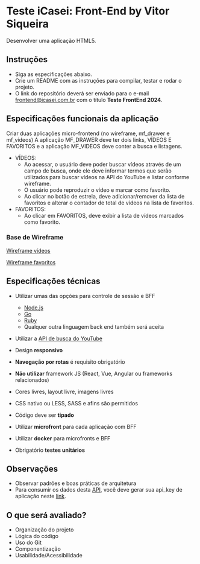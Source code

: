 # Teste iCasei: Front-End by Vitor Siqueira

Desenvolver uma aplicação HTML5.

## Instruções

- Siga as especificações abaixo.
- Crie um README com as instruções para compilar, testar e rodar o projeto.
- O link do repositório deverá ser enviado para o e-mail frontend@icasei.com.br com o título **Teste FrontEnd 2024**.

## Especificações funcionais da aplicação

Criar duas aplicações micro-frontend (no wireframe, mf_drawer e mf_videos)
A aplicação MF_DRAWER deve ter dois links, VÍDEOS E FAVORITOS e a aplicação MF_VIDEOS deve conter a busca e listagens.

- VÍDEOS:
  - Ao acessar, o usuário deve poder buscar vídeos através de um campo de busca, onde ele deve informar termos que serão utilizados para buscar vídeos na API do YouTube e listar conforme wireframe.
  - O usuário pode reproduzir o vídeo e marcar como favorito.
  - Ao clicar no botão de estrela, deve adicionar/remover da lista de favoritos e alterar o contador de total de vídeos na lista de favoritos.
- FAVORITOS:
  - Ao clicar em FAVORITOS, deve exibir a lista de vídeos marcados como favorito.

### Base de Wireframe

[Wireframe vídeos](/wireframe/wireframe_videos.png)

[Wireframe favoritos](/wireframe/wireframe_favs.png)

## Especificações técnicas

- Utilizar umas das opções para controle de sessão e BFF

  - [Node.js](https://nodejs.org/en/)
  - [Go](https://go.dev/)
  - [Ruby](https://www.ruby-lang.org/pt/)
  - Qualquer outra linguagem back end também será aceita

- Utilizar a [API de busca do YouTube](https://developers.google.com/youtube/v3/docs/search/list)
- Design **responsivo**
- **Navegação por rotas** é requisito obrigatório
- **Não utilizar** framework JS (React, Vue, Angular ou frameworks relacionados)
- Cores livres, layout livre, imagens livres
- CSS nativo ou LESS, SASS e afins são permitidos
- Código deve ser **tipado**
- Utilizar **microfront** para cada aplicação com BFF
- Utilizar **docker** para microfronts e BFF
- Obrigatório **testes unitários**

## Observações

- Observar padrões e boas práticas de arquitetura
- Para consumir os dados desta [API](https://developers.google.com/youtube/v3/docs/search/list), você deve gerar sua api_key de aplicação neste [link](https://developers.google.com/youtube/v3/getting-started?hl=pt-br).

## O que será avaliado?

- Organização do projeto
- Lógica do código
- Uso do Git
- Componentização
- Usabilidade/Acessibilidade
